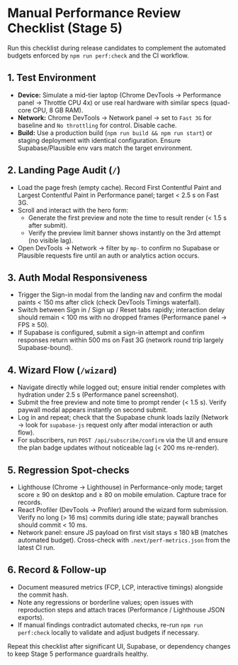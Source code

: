 # Manual Performance Review Checklist (Stage 5)

Run this checklist during release candidates to complement the automated budgets enforced by `npm run perf:check` and the CI workflow.

## 1. Test Environment
- **Device:** Simulate a mid-tier laptop (Chrome DevTools → Performance panel → Throttle CPU 4x) or use real hardware with similar specs (quad-core CPU, 8 GB RAM).
- **Network:** Chrome DevTools → Network panel → set to `Fast 3G` for baseline and `No throttling` for control. Disable cache.
- **Build:** Use a production build (`npm run build && npm run start`) or staging deployment with identical configuration. Ensure Supabase/Plausible env vars match the target environment.

## 2. Landing Page Audit (`/`)
- Load the page fresh (empty cache). Record First Contentful Paint and Largest Contentful Paint in Performance panel; target < 2.5 s on Fast 3G.
- Scroll and interact with the hero form:
  - Generate the first preview and note the time to result render (< 1.5 s after submit).
  - Verify the preview limit banner shows instantly on the 3rd attempt (no visible lag).
- Open DevTools → Network → filter by `mp-` to confirm no Supabase or Plausible requests fire until an auth or analytics action occurs.

## 3. Auth Modal Responsiveness
- Trigger the Sign-in modal from the landing nav and confirm the modal paints < 150 ms after click (check DevTools Timings waterfall).
- Switch between Sign in / Sign up / Reset tabs rapidly; interaction delay should remain < 100 ms with no dropped frames (Performance panel → FPS ≥ 50).
- If Supabase is configured, submit a sign-in attempt and confirm responses return within 500 ms on Fast 3G (network round trip largely Supabase-bound).

## 4. Wizard Flow (`/wizard`)
- Navigate directly while logged out; ensure initial render completes with hydration under 2.5 s (Performance panel screenshot).
- Submit the free preview and note time to prompt render (< 1.5 s). Verify paywall modal appears instantly on second submit.
- Log in and repeat; check that the Supabase chunk loads lazily (Network → look for `supabase-js` request only after modal interaction or auth flow).
- For subscribers, run `POST /api/subscribe/confirm` via the UI and ensure the plan badge updates without noticeable lag (< 200 ms re-render).

## 5. Regression Spot-checks
- Lighthouse (Chrome → Lighthouse) in Performance-only mode; target score ≥ 90 on desktop and ≥ 80 on mobile emulation. Capture trace for records.
- React Profiler (DevTools → Profiler) around the wizard form submission. Verify no long (> 16 ms) commits during idle state; paywall branches should commit < 10 ms.
- Network panel: ensure JS payload on first visit stays ≤ 180 kB (matches automated budget). Cross-check with `.next/perf-metrics.json` from the latest CI run.

## 6. Record & Follow-up
- Document measured metrics (FCP, LCP, interactive timings) alongside the commit hash.
- Note any regressions or borderline values; open issues with reproduction steps and attach traces (Performance / Lighthouse JSON exports).
- If manual findings contradict automated checks, re-run `npm run perf:check` locally to validate and adjust budgets if necessary.

Repeat this checklist after significant UI, Supabase, or dependency changes to keep Stage 5 performance guardrails healthy.

